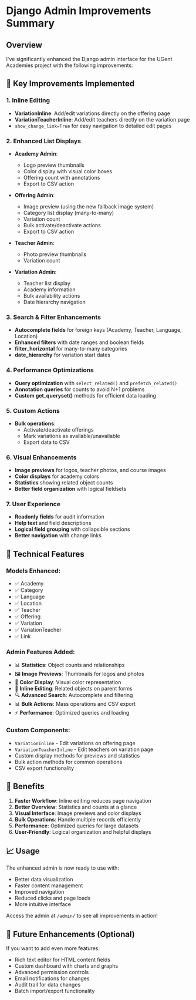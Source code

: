 # Django Admin Improvements Summary

## Overview
I've significantly enhanced the Django admin interface for the UGent Academies project with the following improvements:

## 🎯 Key Improvements Implemented

### 1. **Inline Editing**
- **VariationInline**: Add/edit variations directly on the offering page
- **VariationTeacherInline**: Add/edit teachers directly on the variation page
- `show_change_link=True` for easy navigation to detailed edit pages

### 2. **Enhanced List Displays**
- **Academy Admin**: 
  - Logo preview thumbnails
  - Color display with visual color boxes
  - Offering count with annotations
  - Export to CSV action
  
- **Offering Admin**:
  - Image preview (using the new fallback image system)
  - Category list display (many-to-many)
  - Variation count
  - Bulk activate/deactivate actions
  - Export to CSV action
  
- **Teacher Admin**:
  - Photo preview thumbnails
  - Variation count
  
- **Variation Admin**:
  - Teacher list display
  - Academy information
  - Bulk availability actions
  - Date hierarchy navigation

### 3. **Search & Filter Enhancements**
- **Autocomplete fields** for foreign keys (Academy, Teacher, Language, Location)
- **Enhanced filters** with date ranges and boolean fields
- **filter_horizontal** for many-to-many categories
- **date_hierarchy** for variation start dates

### 4. **Performance Optimizations**
- **Query optimization** with `select_related()` and `prefetch_related()`
- **Annotation queries** for counts to avoid N+1 problems
- **Custom get_queryset()** methods for efficient data loading

### 5. **Custom Actions**
- **Bulk operations**:
  - Activate/deactivate offerings
  - Mark variations as available/unavailable
  - Export data to CSV
  
### 6. **Visual Enhancements**
- **Image previews** for logos, teacher photos, and course images
- **Color displays** for academy colors
- **Statistics** showing related object counts
- **Better field organization** with logical fieldsets

### 7. **User Experience**
- **Readonly fields** for audit information
- **Help text** and field descriptions
- **Logical field grouping** with collapsible sections
- **Better navigation** with change links

## 🔧 Technical Features

### Models Enhanced:
- ✅ Academy
- ✅ Category  
- ✅ Language
- ✅ Location
- ✅ Teacher
- ✅ Offering
- ✅ Variation
- ✅ VariationTeacher
- ✅ Link

### Admin Features Added:
- 📊 **Statistics**: Object counts and relationships
- 🖼️ **Image Previews**: Thumbnails for logos and photos
- 🎨 **Color Display**: Visual color representation
- 📁 **Inline Editing**: Related objects on parent forms
- 🔍 **Advanced Search**: Autocomplete and filtering
- 📊 **Bulk Actions**: Mass operations and CSV export
- ⚡ **Performance**: Optimized queries and loading

### Custom Components:
- `VariationInline` - Edit variations on offering page
- `VariationTeacherInline` - Edit teachers on variation page
- Custom display methods for previews and statistics
- Bulk action methods for common operations
- CSV export functionality

## 🚀 Benefits

1. **Faster Workflow**: Inline editing reduces page navigation
2. **Better Overview**: Statistics and counts at a glance
3. **Visual Interface**: Image previews and color displays
4. **Bulk Operations**: Handle multiple records efficiently
5. **Performance**: Optimized queries for large datasets
6. **User-Friendly**: Logical organization and helpful displays

## 📈 Usage

The enhanced admin is now ready to use with:
- Better data visualization
- Faster content management
- Improved navigation
- Reduced clicks and page loads
- More intuitive interface

Access the admin at `/admin/` to see all improvements in action!

## 🔧 Future Enhancements (Optional)

If you want to add even more features:
- Rich text editor for HTML content fields
- Custom dashboard with charts and graphs
- Advanced permission controls
- Email notifications for changes
- Audit trail for data changes
- Batch import/export functionality
